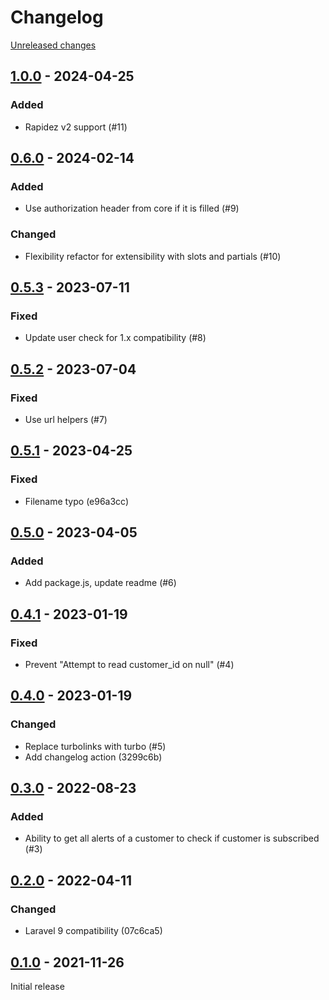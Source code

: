 # Changelog 

[Unreleased changes](https://github.com/rapidez/product-alert/compare/1.0.0...master)
## [1.0.0](https://github.com/rapidez/product-alert/releases/tag/1.0.0) - 2024-04-25

### Added

- Rapidez v2 support (#11)

## [0.6.0](https://github.com/rapidez/product-alert/releases/tag/0.6.0) - 2024-02-14

### Added

- Use authorization header from core if it is filled (#9)

### Changed

- Flexibility refactor for extensibility with slots and partials (#10)

## [0.5.3](https://github.com/rapidez/product-alert/releases/tag/0.5.3) - 2023-07-11

### Fixed

- Update user check for 1.x compatibility (#8)

## [0.5.2](https://github.com/rapidez/product-alert/releases/tag/0.5.2) - 2023-07-04

### Fixed

- Use url helpers (#7)

## [0.5.1](https://github.com/rapidez/product-alert/releases/tag/0.5.1) - 2023-04-25

### Fixed

- Filename typo (e96a3cc)

## [0.5.0](https://github.com/rapidez/product-alert/releases/tag/0.5.0) - 2023-04-05

### Added

- Add package.js, update readme (#6)

## [0.4.1](https://github.com/rapidez/product-alert/releases/tag/0.4.1) - 2023-01-19

### Fixed

- Prevent "Attempt to read customer_id on null" (#4)

## [0.4.0](https://github.com/rapidez/product-alert/releases/tag/0.4.0) - 2023-01-19

### Changed

- Replace turbolinks with turbo (#5)
- Add changelog action (3299c6b)

## [0.3.0](https://github.com/rapidez/product-alert/releases/tag/0.3.0) - 2022-08-23

### Added

- Ability to get all alerts of a customer to check if customer is subscribed (#3)

## [0.2.0](https://github.com/rapidez/product-alert/releases/tag/0.2.0) - 2022-04-11

### Changed

- Laravel 9 compatibility (07c6ca5)

## [0.1.0](https://github.com/rapidez/product-alert/releases/tag/0.1.0) - 2021-11-26

Initial release

